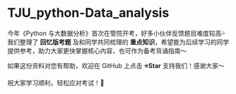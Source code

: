 # TJU_python-Data_analysis
今年《Python 与大数据分析》首次在管院开考，好多小伙伴反馈题目难度较高💦 我们整理了 **回忆版考题** 及和同学共同梳理的 **重点知识**，希望能为后续学习的同学提供参考，助力大家更快掌握核心内容，也可作为备考背诵指南～

如果这份资料对您有帮助，欢迎在 GitHub 上点击 **⭐Star** 支持我们！感谢大家～

祝大家学习顺利，轻松应对考试！🎉
